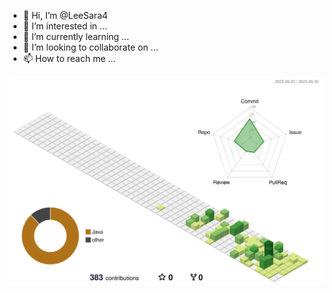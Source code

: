- 👋 Hi, I’m @LeeSara4
- 👀 I’m interested in ...
- 🌱 I’m currently learning ...
- 💞️ I’m looking to collaborate on ...
- 📫 How to reach me ...

![](./profile-3d-contrib/profile-green-animate.svg)
